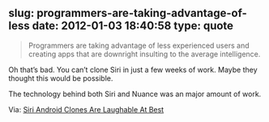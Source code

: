 slug: programmers-are-taking-advantage-of-less
date: 2012-01-03 18:40:58
type: quote
---

> Programmers are taking advantage of less experienced users and creating apps that are downright insulting to the average intelligence.

Oh that’s bad. You can’t clone Siri in just a few weeks of work. Maybe they thought this would be possible.

 The technology behind both Siri and Nuance was an major amount of work.

 Via: [Siri Android Clones Are Laughable At Best](http://techcrunch.com/2012/01/03/siri-android-clones-are-laughable-at-best/)

